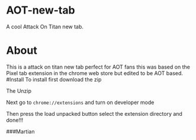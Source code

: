 
# AOT-new-tab
A cool Attack On Titan new tab.
# About 
This is a attack on titan new tab perfect for AOT fans this was based on the Pixel tab extension in the chrome web store but edited to be AOT based.
#Install
To install first download the zip

The Unzip

Next go to ```chrome://extensions``` and turn on developer mode

Then press the load unpacked button select the extension directory and done!!!

###Martian

